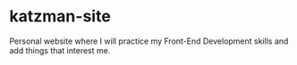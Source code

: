 # katzman-site
Personal website where I will practice my Front-End Development skills and add things that interest me.
